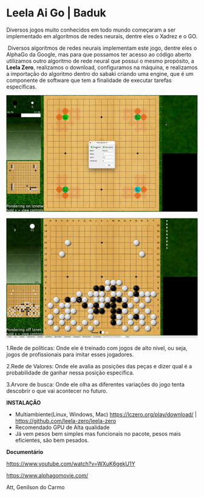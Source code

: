# **Leela** Ai Go | Baduk

Diversos jogos muito conhecidos em todo mundo começaram a ser implementado em algoritmos de redes neurais, dentre eles o Xadrez e o GO.

​	Diversos algoritmos de redes neurais implementam este jogo, dentre eles o AlphaGo da Google, mas para que possamos ter acesso ao código aberto utilizamos outro algoritmo de rede neural que possui o mesmo propósito, a **Leela Zero**, realizamos o download, configuramos na máquina, e realizamos a importação do algoritmo dentro do sabaki criando uma engine, que é um componente de software que tem a finalidade de executar tarefas específicas.

![image-20240522102513008](exemplos/gobaduk.png)

![image-20240522102513008](exemplos/gobaduk2.png)

1.Rede de políticas: Onde ele é treinado com jogos de alto nível, ou seja, jogos de profissionais para imitar esses jogadores. 

2.Rede de Valores: Onde ele avalia as posições das peças e dizer qual é a probabilidade de ganhar nessa posição específica.

3.Arvore de busca: Onde ele olha as diferentes variações do jogo tenta descobrir o que vai acontecer no futuro.

**INSTALAÇÃO** 

- Multiambiente(Linux, Windows, Mac) https://lczero.org/play/download/  |  https://github.com/leela-zero/leela-zero
- Recomendado GPU de Alta qualidade
- Já vem pesos bem simples mas funcionais no pacote, pesos mais eficientes, são bem pesados.



**Documentário**

https://www.youtube.com/watch?v=WXuK6gekU1Y

https://www.alphagomovie.com/

Att, Genilson do Carmo
